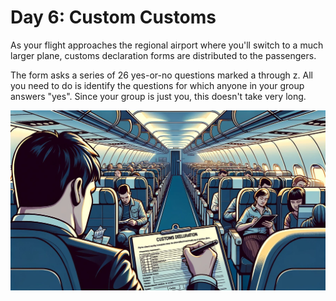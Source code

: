 # Day 6: Custom Customs

As your flight approaches the regional airport where you'll switch to a much larger plane, customs declaration forms are
distributed to the passengers.

The form asks a series of 26 yes-or-no questions marked a through z. All you need to do is identify the questions for
which anyone in your group answers "yes". Since your group is just you, this doesn't take very long.

![Scene](./scene.jpg)